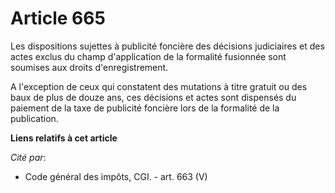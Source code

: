 # Article 665

Les dispositions sujettes à publicité foncière des décisions judiciaires et des actes exclus du champ d'application de la
formalité fusionnée sont soumises aux droits d'enregistrement.

A l'exception de ceux qui constatent des mutations à titre gratuit ou des baux de plus de douze ans, ces décisions et actes
sont dispensés du paiement de la taxe de publicité foncière lors de la formalité de la publication.

**Liens relatifs à cet article**

_Cité par_:

  - Code général des impôts, CGI. - art. 663 (V)
